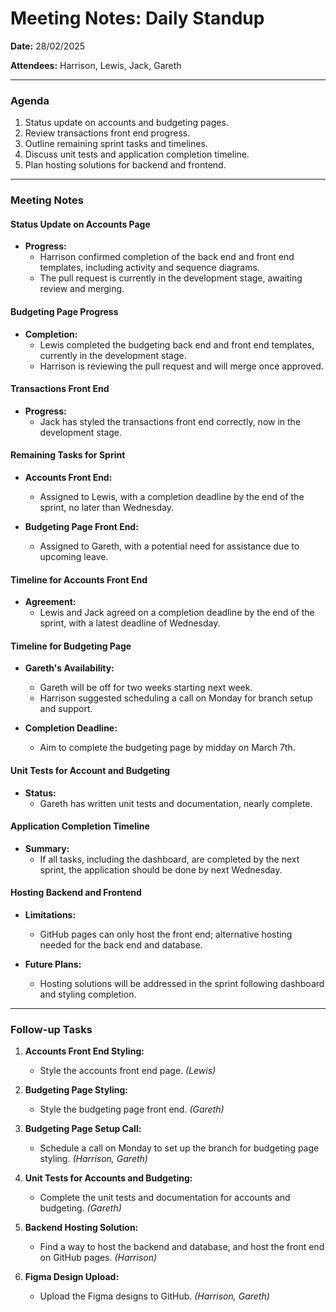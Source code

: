 # Meeting Notes: Daily Standup

**Date:** 28/02/2025

**Attendees:** Harrison, Lewis, Jack, Gareth

---

### Agenda

1. Status update on accounts and budgeting pages.
2. Review transactions front end progress.
3. Outline remaining sprint tasks and timelines.
4. Discuss unit tests and application completion timeline.
5. Plan hosting solutions for backend and frontend.

---

### Meeting Notes

#### Status Update on Accounts Page

- **Progress:**
  - Harrison confirmed completion of the back end and front end templates, including activity and sequence diagrams.
  - The pull request is currently in the development stage, awaiting review and merging.

#### Budgeting Page Progress

- **Completion:**
  - Lewis completed the budgeting back end and front end templates, currently in the development stage.
  - Harrison is reviewing the pull request and will merge once approved.

#### Transactions Front End

- **Progress:**
  - Jack has styled the transactions front end correctly, now in the development stage.

#### Remaining Tasks for Sprint

- **Accounts Front End:**
  - Assigned to Lewis, with a completion deadline by the end of the sprint, no later than Wednesday.

- **Budgeting Page Front End:**
  - Assigned to Gareth, with a potential need for assistance due to upcoming leave.

#### Timeline for Accounts Front End

- **Agreement:**
  - Lewis and Jack agreed on a completion deadline by the end of the sprint, with a latest deadline of Wednesday.

#### Timeline for Budgeting Page

- **Gareth's Availability:**
  - Gareth will be off for two weeks starting next week.
  - Harrison suggested scheduling a call on Monday for branch setup and support.

- **Completion Deadline:**
  - Aim to complete the budgeting page by midday on March 7th.

#### Unit Tests for Account and Budgeting

- **Status:**
  - Gareth has written unit tests and documentation, nearly complete.

#### Application Completion Timeline

- **Summary:**
  - If all tasks, including the dashboard, are completed by the next sprint, the application should be done by next Wednesday.

#### Hosting Backend and Frontend

- **Limitations:**
  - GitHub pages can only host the front end; alternative hosting needed for the back end and database.

- **Future Plans:**
  - Hosting solutions will be addressed in the sprint following dashboard and styling completion.

---

### Follow-up Tasks

1. **Accounts Front End Styling:**
   - Style the accounts front end page. *(Lewis)*

2. **Budgeting Page Styling:**
   - Style the budgeting page front end. *(Gareth)*

3. **Budgeting Page Setup Call:**
   - Schedule a call on Monday to set up the branch for budgeting page styling. *(Harrison, Gareth)*

4. **Unit Tests for Accounts and Budgeting:**
   - Complete the unit tests and documentation for accounts and budgeting. *(Gareth)*

5. **Backend Hosting Solution:**
   - Find a way to host the backend and database, and host the front end on GitHub pages. *(Harrison)*

6. **Figma Design Upload:**
   - Upload the Figma designs to GitHub. *(Harrison, Gareth)*

